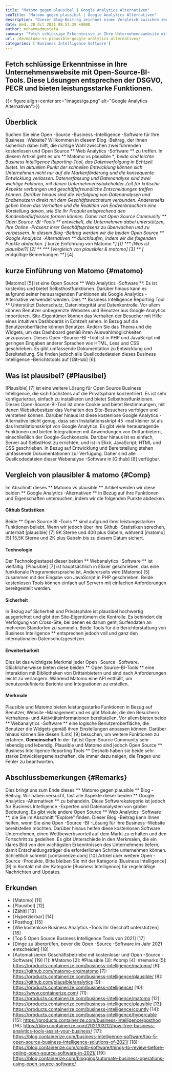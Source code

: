 ```yaml
---
title: "Matomo gegen plausibel | Google Analytics Alternativen" 
seoTitle: "Matomo gegen plausibel | Google Analytics Alternativen" 
description: "Dieser Blog-Beitrag zeichnet einen Vergleich zwischen zwei Open-Source-BI-Tools, die als Alternativen von Google Analytics angesehen werden. Beide Software sind kostenlos und selbst gehostet." 
date: Wed, 20 Oct 2021 08:57:29 +0000
author: muhammadmustafa
summary: "Fetch schlüssige Erkenntnisse in Ihre Unternehmenswebsite mit Open-Source-BI-Tools. Diese Lösungen entsprechen der DSGVO, PECR und bieten leistungsstarke Funktionen." 
url: /de/matomo-vs-plausible-google-analytics-alternatives/
categories: ['Business Intelligence Software']
---
```


## Fetch schlüssige Erkenntnisse in Ihre Unternehmenswebsite mit Open-Source-BI-Tools. Diese Lösungen entsprechen der DSGVO, PECR und bieten leistungsstarke Funktionen.

{{< figure align=center src="images/ga.png" alt="Google Analytics Alternativen">}}


## Überblick
Suchen Sie eine Open -Source -Business -Intelligence -Software für Ihre Business -Website? Willkommen in diesem Blog -Beitrag, der Ihnen sicherlich dabei hilft, die richtige Wahl zwischen zwei führenden kostenlosen und Open Source ** Web Analytics -Software ** zu treffen. In diesem Artikel geht es um ** Matomo vs plausible **, beide sind leichte Business Intelligence Reporting-Tool, das Datenverfolgung in Echtzeit bietet. Im aktuellen Punkt der schnellen Entwicklung können sich Unternehmen nicht nur auf die Markenförderung und die konsequente Entwicklung verlassen. Datenerfassung und Datenanalyse sind zwei wichtige Faktoren, mit denen Unternehmensstakeholder Zeit für kritische Aspekte verbringen und geschäftsfreundliche Entscheidungen treffen können. Darüber hinaus sind die Verfolgung von Datenanalysen und Endbenutzern direkt mit dem Geschäftswachstum verbunden.
Andererseits geben Ihnen das Verhalten und die Reaktion von Endverbrauchern eine Vorstellung davon, wie Sie Ihr Produkt entsprechend den Kundenbedürfnissen formen können. Daher hat Open Source Community ** Open Source -BI -Tools ** entwickelt, die Unternehmen dabei unterstützen, ihre Online -Präsenz ihrer Geschäftspräsenz zu überwachen und zu verbessern. In diesem Blog -Beitrag werden wir die beiden Open Source ** Google Analytics -Alternativen ** durchlaufen, indem wir die folgenden Punkte abdecken.
  *[** kurze Einführung von Matomo **] [1]
  *** [Was ist plausibel?] [2] **
  *** [Vergleich von plausibler & matomo] [3] **
  *[** endgültige Bemerkungen **] [4]

## kurze Einführung von Matomo {#matomo}
[Matomo] [5] ist eine Open Source ** Web Analytics -Software **. Es ist kostenlos und bietet Selbsthostfunktionen. Darüber hinaus kann es aufgrund seiner herausragenden Funktionen als Google Analytics -Alternative verwendet werden. Dies ** Business Intelligence Reporting Tool ** Unterstützt Datenschutz, Datenintegrität und Datenkontrolle. Vor allem können Benutzer unbegrenzte Websites und Benutzer aus Google Analytics importieren. Site-Eigentümer können das Verhalten der Besucher mit Hilfe eines intuitiven Dashboards in Echtzeit sehen. In Bezug auf die Benutzeroberfläche können Benutzer. Ändern Sie das Thema und die Widgets, um das Dashboard gemäß ihren Auswahlmöglichkeiten anzupassen. Dieses Open -Source -BI -Tool ist in PHP und JavaScript mit geringen Eingaben anderer Sprachen wie HTML, Less und CSS geschrieben. Es gibt umfassende Dokumentation zu Entwicklung und Bereitstellung. Sie finden jedoch alle Quellcodedateien dieses Business Intelligence -Berichtstools auf [GitHub] [6].

## Was ist plausibel? {#Plausibel}
[Plausible] [7] ist eine weitere Lösung für Open Source Business Intelligence, die sich höchstens auf die Privatsphäre konzentriert. Es ist sehr konfigurierbar, einfach zu installieren und bietet Selbsthostfunktionen. Dieses Open-Source-BI-Tool ist ohne Cookie und bietet Bestimmungen, mit denen Websitebesitzer das Verhalten des Site-Besuchers verfolgen und verstehen können. Darüber hinaus ist diese kostenlose Google Analytics -Alternative leicht genug, dass sein Installationsskript 45 -mal kleiner ist als das Installationsskript von Google Analytics. Es gibt viele herausragende Funktionen und bieten Integrationen mit Anwendungen von Drittanbietern, einschließlich der Google-Suchkonsole. Darüber hinaus ist es einfach, Server auf SelbstHost zu errichten, und ist in Elixir, JavaScript, HTML und CSS geschrieben. In Bezug auf Entwicklung und Bereitstellung stehen umfassende Dokumentationen zur Verfügung. Daher sind alle Quellcodedateien dieser Webanalyse -Software in [Github] [8] verfügbar.

## Vergleich von plausibler & matomo {#Comp}
Im Abschnitt dieses ** Matomo vs plausible ** Artikel werden wir diese beiden ** Google Analytics -Alternativen ** in Bezug auf ihre Funktionen und Eigenschaften untersuchen, indem wir die folgenden Punkte abdecken.

#### Github Statistiken
Beide ** Open Source BI -Tools ** sind aufgrund ihrer leistungsstarken Funktionen beliebt. Wenn wir jedoch über ihre Github -Statistiken sprechen, unterhält [plausible] [7] 9K Sterne und 400 plus Gabeln, während [matomo] [5] 15,5K Sterne und 2K plus Gabeln bis zu diesem Datum sichert.

#### Technologie
Der Technologiestapel dieser beiden ** Webanalytics -Software ** ist vielfältig. [Plausible] [7] ist hauptsächlich in Elixier geschrieben, das eine funktionale Programmiersprache ist. Andererseits wird [Matomo] [5] zusammen mit der Eingabe von JavaScript in PHP geschrieben. Beide kostenlosen Tools können einfach auf Servern mit einfachen Anforderungen bereitgestellt werden.

#### Sicherheit
In Bezug auf Sicherheit und Privatsphäre ist plausibel hochwertig ausgerichtet und gibt den Site-Eigentümern die Kontrolle. Es behindert die Verfolgung von Cross-Site, bei denen es darum geht, Surfendaten an mehreren Standorten zu sammeln. Beide Tools für die Berichterstattung von Business Intelligence ** entsprechen jedoch voll und ganz den internationalen Datenschutzgesetzen.

#### Erweiterbarkeit
Dies ist das wichtigste Merkmal jeder Open -Source -Software. Glücklicherweise bieten diese beiden ** Open Source-BI-Tools ** eine Interaktion mit Bibliotheken von Drittanbietern und sind nach Anforderungen leicht zu verlängern. Während Matomo eine API enthüllt, um benutzerdefinierte Berichte und Integrationen zu erstellen.

#### Merkmale
Plausible und Matomo bieten leistungsstarke Funktionen in Bezug auf Benutzer, Website -Management und es gibt Module, die den Besuchern Verhaltens- und Aktivitätsinformationen bereitstellen. Vor allem bieten beide ** Webanalytics -Software ** eine logische Benutzeroberfläche, die Benutzer die Widgets gemäß ihren Einstellungen anpassen können. Darüber hinaus können Sie diesen [Link] [9] besuchen, um weitere Funktionen zu erfahren.
**Gemeinschaft**
In der Tat ist Open Source Community sehr lebendig und lebendig. Plausible und Matomo sind jedoch Open Source ** Business Intelligence Reporting Tools ** Deshalb haben sie beide sehr starke Entwicklergemeinschaften, die immer dazu neigen, die Fragen und Fehler zu beantworten.

## Abschlussbemerkungen {#Remarks}
Dies bringt uns zum Ende dieses ** Matomo gegen plausible ** Blog -Beitrag. Wir haben versucht, fast alle Aspekte dieser beiden ** Google Analytics -Alternativen ** zu behandeln. Diese Softwarekategorie ist jedoch für Business Intelligence -Experten und Datenanalysten von großer Bedeutung. Es gibt viele andere Open Source ** Web Analytics -Software **, die Sie im Abschnitt "Explore" finden. Dieser Blog -Beitrag kann Ihnen helfen, wenn Sie eine Open -Source -BI -Lösung für Ihre Business -Website bereitstellen möchten. Darüber hinaus helfen diese kostenlosen Software Unternehmen, einen Wettbewerbsvorteil auf dem Markt zu erhalten und den Fortschritt zu gedeihen. Es gibt Unterschiede in den Merkmalen, die ein klares Bild von den wichtigsten Erkenntnissen des Unternehmens liefern, damit Entscheidungsträger die erforderlichen Schritte unternehmen können.
Schließlich schreibt [containerize.com] [10] Artikel über weitere Open -Source -Produkte. Bitte bleiben Sie mit der Kategorie [Business Intelligence] [9] in Kontakt mit der Kategorie [Business Intelligence] für regelmäßige Nachrichten und Updates.

## Erkunden
  * [Matomo] [11]
  * [Plausibel] [12]
  * [Zählt] [13]
  * [Hyperzierbar] [14]
  * [Posthog] [15]
  * [Wie kostenlose Business Analytics -Tools Ihr Geschäft unterstützen] [16]
  * [Top 5 Open Source Business Intelligence Tools von 2021] [17]
  * [Dinge zu überprüfen, bevor die Open -Source -Software im Jahr 2021 entscheidet] [18]
  * [Automatisieren Geschäftsbetriebe mit kostenloser und Open -Source -Software] [19]
[1]: #Matomo
[2]: #Plausible
[3]: #comp
[4]: #remarks
[5]: https://products.containerize.com/business-intelligence/matomo/
[6]: https://github.com/matomo-org/matomo
[7]: https://products.containerize.com/business-intelligence/plausible/
[8]: https://github.com/plausible/analytics
[9]: https://products.containerize.com/business-intelligence/
[10]: https://www.containerize.com/
[11]: https://products.containerize.com/business-intelligence/matomo
[12]: https://products.containerize.com/business-intelligence/plausible
[13]: https://products.containerize.com/business-intelligence/countly
[14]: https://products.containerize.com/business-intelligence/hypercable
[15]: https://products.containerize.com/business-intelligence/posthog
[16]: https://blog.containerize.com/2021/03/12/how-free-business-analytics-tools-assist-your-business/
[17]: https://blog.containerize.com/business-intelligence-software/top-5-open-source-business-intelligence-solutions-of-2021/
[18]: https://blog.containerize.com/cmdb-software/things-to-review-before-opting-open-source-software-in-2021/
[19]: https://blog.containerize.com/blogging/automate-business-operations-using-open-source-software/

